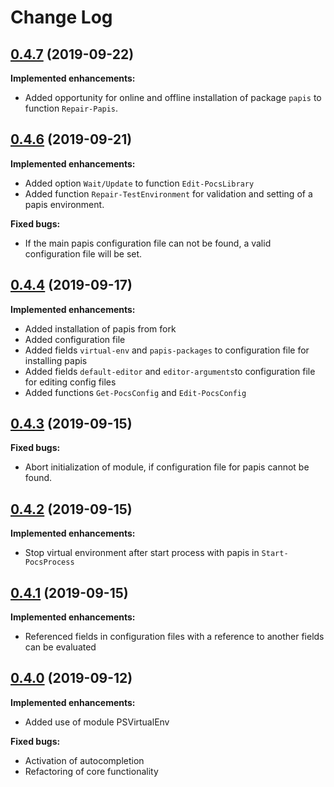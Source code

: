 # Change Log

## [0.4.7](https://github.com/wbrandenburger/PSPocs/tree/0.4.7) (2019-09-22)

**Implemented enhancements:**

- Added opportunity for online and offline installation of package `papis` to function `Repair-Papis`.

## [0.4.6](https://github.com/wbrandenburger/PSPocs/tree/0.4.6) (2019-09-21)

**Implemented enhancements:**

- Added option `Wait/Update` to function `Edit-PocsLibrary`
- Added function `Repair-TestEnvironment` for validation and setting of a papis environment.

**Fixed bugs:**

- If the main papis configuration file can not be found, a valid configuration file will be set.

## [0.4.4](https://github.com/wbrandenburger/PSPocs/tree/0.4.4) (2019-09-17)

**Implemented enhancements:**

- Added installation of papis from fork
- Added configuration file
- Added fields `virtual-env` and `papis-packages` to configuration file for installing papis
- Added fields `default-editor` and `editor-arguments`to configuration file for editing config files
- Added functions `Get-PocsConfig` and `Edit-PocsConfig`

## [0.4.3](https://github.com/wbrandenburger/PSPocs/tree/0.4.3) (2019-09-15)

**Fixed bugs:**

- Abort initialization of module, if configuration file for papis cannot be found.

## [0.4.2](https://github.com/wbrandenburger/PSPocs/tree/0.4.2) (2019-09-15)

**Implemented enhancements:**

- Stop virtual environment after start process with papis in `Start-PocsProcess`

## [0.4.1](https://github.com/wbrandenburger/PSPocs/tree/0.4.1) (2019-09-15)

**Implemented enhancements:**

- Referenced fields in configuration files with a reference to another fields can be evaluated

## [0.4.0](https://github.com/wbrandenburger/PSPocs/tree/0.4.0) (2019-09-12)

**Implemented enhancements:**

- Added use of module PSVirtualEnv

**Fixed bugs:**

- Activation of autocompletion
- Refactoring of core functionality
